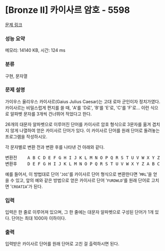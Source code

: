 # [Bronze II] 카이사르 암호 - 5598 

[문제 링크](https://www.acmicpc.net/problem/5598) 

### 성능 요약

메모리: 14140 KB, 시간: 124 ms

### 분류

구현, 문자열

### 문제 설명

<p>가이우스 율리우스 카이사르(Gaius Julius Caesar)는 고대 로마 군인이자 정치가였다. 카이사르는 비밀스럽게 편지를 쓸 때, 'A'를 'D로', 'B'를 'E'로, 'C'를 'F'로... 이런 식으로 알파벳 문자를 3개씩 건너뛰어 적었다고 한다.</p>

<p>26개의 대문자 알파벳으로 이루어진 단어를 카이사르 암호 형식으로 3문자를 옮겨 겹치지 않게 나열하여 얻은 카이사르 단어가 있다. 이 카이사르 단어를 원래 단어로 돌려놓는 프로그램을 작성하시오.</p>

<p>각 문자별로 변환 전과 변환 후를 나타낸 건 아래와 같다.</p>

<pre>변환전    A B C D E F G H I J K L M N O P Q R S T U V W X Y Z 
변환후    D E F G H I J K L M N O P Q R S T U V W X Y Z A B C</pre>

<p>예를 들어서, 이 방법대로 단어 '<code>JOI</code>'를 카이사르 단어 형식으로 변환한다면 '<code>MRL</code>'을 얻을 수 있고, 앞의 예와 같은 방법으로 얻은 카이사르 단어 '<code>FURDWLD</code>'를 원래 단어로 고치면 '<code>CROATIA</code>'가 된다.</p>

### 입력 

 <p>입력은 한 줄로 이루어져 있으며, 그 한 줄에는 대문자 알파벳으로 구성된 단어가 1개 있다. 단어는 최대 1000자 이하이다.</p>

### 출력 

 <p>입력받은 카이사르 단어를 원래 단어로 고친 걸 출력하시면 된다.</p>

